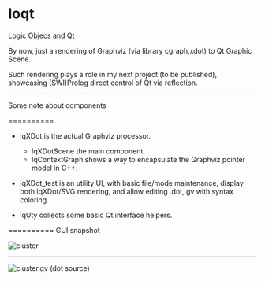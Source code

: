 loqt
====

Logic Objecs and Qt

By now, just a rendering of Graphviz (via library cgraph,xdot) to Qt Graphic Scene.

Such rendering plays a role in my next project (to be published), showcasing (SWI)Prolog direct control of Qt via reflection.

---------

Some note about components

==========

+ lqXDot is the actual Graphviz processor.
  + lqXDotScene the main component.
  + lqContextGraph shows a way to encapsulate the Graphviz pointer model in C++.

+ lqXDot_test is an utility UI,
  with basic file/mode maintenance,
  display both lqXDot/SVG rendering,
  and allow editing .dot,.gv with syntax coloring.

+ lqUty collects some basic Qt interface helpers.


==========
GUI snapshot


![cluster](CapelliC.github.com/loqt/img/cluster.png)

--------

![cluster.gv (dot source)](CapelliC.github.com/loqt/img/cluster-dot.png)
